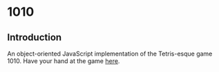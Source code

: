 # 1010

## Introduction
An object-oriented JavaScript implementation of the Tetris-esque game 1010. Have your hand at the game [here](http://stephaniecoleman.github.io/1010/).
